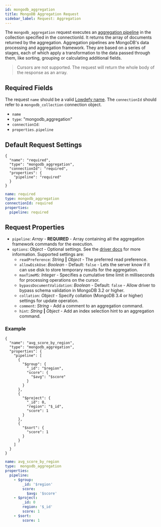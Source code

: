 ```yaml
---
id: mongodb_aggregation
title: MongoDB Aggregation Request
sidebar_label: Request: Aggregation
---
```


The `mongodb_aggregation` request executes an [aggregation pipeline](https://docs.mongodb.com/manual/core/aggregation-pipeline/) in the collection specified in the connectionId. It returns the array of documents returned by the aggregation. Aggregation pipelines are MongoDB's data processing and aggregation framework. They are based on a series of stages, each of which apply a transformation to the data passed through them, like sorting, grouping or calculating additional fields.

>Cursors are not supported. The request will return the whole body of the response as an array.

## Required Fields

The request `name` should be a valid [Lowdefy name](concepts/lowdefy-file.md#names-and-ids).
The `connectionId` should refer to a `mongodb_collection` connection object.

- `name`
- `type`: "mongodb_aggregation"
- `connectionId`: 
- `properties.pipeline`

## Default Request Settings

<!--DOCUSAURUS_CODE_TABS-->
<!--JSON-->

```json5
{
  "name": "required",
  "type": "mongodb_aggregation",
  "connectionId": "required",
  "properties": {
    "pipeline": "required"
  }
}
```

<!--YAML-->

```yaml
name: required
type: mongodb_aggregation
connectionId: required
properties:
  pipeline: required
```

<!--END_DOCUSAURUS_CODE_TABS-->

## Request Properties

- `pipeline`: _Array_ - **REQUIRED** - Array containing all the aggregation framework commands for the execution.
- `options`: _Object_ - Optional settings. See the [driver docs](https://mongodb.github.io/node-mongodb-native/3.3/api/Collection.html#aggregate) for more information. Supported settings are:
  - `readPreference`: _String_ **|** _Object_ - The preferred read preference.
  - `allowDiskUse`: _Boolean_ - Default: `false` - Lets the server know if it can use disk to store temporary results for the aggregation.
  - `maxTimeMS`: _Integer_ - Specifies a cumulative time limit in milliseconds for processing operations on the cursor.
  - `bypassDocumentValidation`: _Boolean_ - Default: `false` - Allow driver to bypass schema validation in MongoDB 3.2 or higher.
  - `collation`: _Object_ - Specify collation (MongoDB 3.4 or higher) settings for update operation.
  - `comment`: _String_ - Add a comment to an aggregation command.
  - `hint`: _String_ **|** _Object_ - Add an index selection hint to an aggregation command.


### Example

<!--DOCUSAURUS_CODE_TABS-->
<!--JSON-->

```json5
{
  "name": "avg_score_by_region",
  "type": "mongodb_aggregation",
  "properties": {
    "pipeline": [
      {
        "$group": {
          "_id": "$region",
          "score": {
            "$avg": "$score"
          }
        }
      },
      {
        "$project": {
          "_id": 0,
          "region": "$_id",
          "score": 1
        }
      },
      {
        "$sort": {
          "score": 1
        }
      }
    ]
  }
}
```

<!--YAML-->

```yaml
name: avg_score_by_region
type:  mongodb_aggregation
properties:
  pipeline:
    - $group:
        _id: '$region'
        score:
          $avg: '$score'
    - $project:
        _id: 0
        region: '$_id'
        score: 1
    - $sort:
        score: 1

```

<!--END_DOCUSAURUS_CODE_TABS-->
